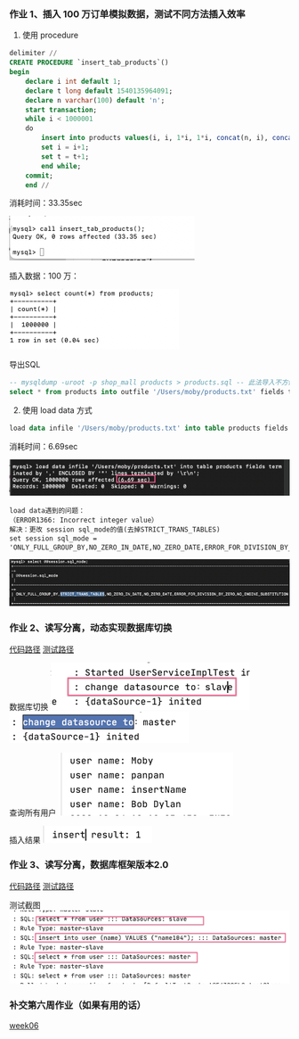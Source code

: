 ### 作业 1、插入 100 万订单模拟数据，测试不同方法插入效率
1. 使用 procedure
```SQL
delimiter //
CREATE PROCEDURE `insert_tab_products`()
begin
	declare i int default 1;
	declare t long default 1540135964091;
	declare n varchar(100) default 'n';
	start transaction;
	while i < 1000001
	do
		insert into products values(i, i, 1*i, 1*i, concat(n, i), concat(n, i), '', t, t);
		set i = i+1;
		set t = t+1;
		end while;
	commit;
	end //
```
消耗时间：33.35sec

![imgage](./imgs/time1.png)

插入数据：100 万：

![image](./imgs/data1.png)

导出SQL
```SQL
-- mysqldump -uroot -p shop_mall products > products.sql -- 此法导入不方便
select * from products into outfile '/Users/moby/products.txt' fields terminated by ',' ENCLOSED BY '"' LINES TERMINATED BY '\r\n';
```

2. 使用 load data 方式
```SQL
load data infile '/Users/moby/products.txt' into table products fields terminated by ',' ENCLOSED BY '"' lines terminated by '\r\n';
```
消耗时间：6.69sec

![imgage](./imgs/time2.png)

```
load data遇到的问题：
（ERROR1366: Incorrect integer value）
解决：更改 session sql_mode的值(去掉STRICT_TRANS_TABLES)
set session sql_mode = 'ONLY_FULL_GROUP_BY,NO_ZERO_IN_DATE,NO_ZERO_DATE,ERROR_FOR_DIVISION_BY_ZERO,NO_ENGINE_SUBSTITUTION';
```
![imgage](./imgs/strict.png)

### 作业 2、读写分离，动态实现数据库切换
[代码路径](https://github.com/Moby2020/JAVA-000/tree/main/Week_07/demo1/src/main)
[测试路径](https://github.com/Moby2020/JAVA-000/blob/main/Week_07/demo1/src/test/java/com/example/demo1/service/UserServiceImplTest.java)


数据库切换
![imgage](./imgs/toSlave.png)
![imgage](./imgs/toMaster.png)

查询所有用户
![imgage](./imgs/listAll.png)

插入结果
![imgage](./imgs/insert.png)


### 作业 3、读写分离，数据库框架版本2.0
[代码路径](https://github.com/Moby2020/JAVA-000/blob/main/Week_07/demo2/src/main/java/com/example/demo2/ShardingMasterSlaveDataSource.java)
[测试路径](https://github.com/Moby2020/JAVA-000/blob/main/Week_07/demo2/src/test/java/com/example/demo2/Demo2ApplicationTests.java)

测试截图
![imgage](./imgs/03.png)


### 补交第六周作业（如果有用的话）
[week06](https://github.com/Moby2020/JAVA-000/blob/main/Week_06/SQL.md)

